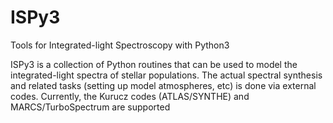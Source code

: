 # ISPy3
Tools for Integrated-light Spectroscopy with Python3

ISPy3 is a collection of Python routines that can be used to model the integrated-light spectra of stellar populations. 
The actual spectral synthesis and related tasks (setting up model atmospheres, etc) is done via external codes. 
Currently, the Kurucz codes (ATLAS/SYNTHE) and MARCS/TurboSpectrum are supported
